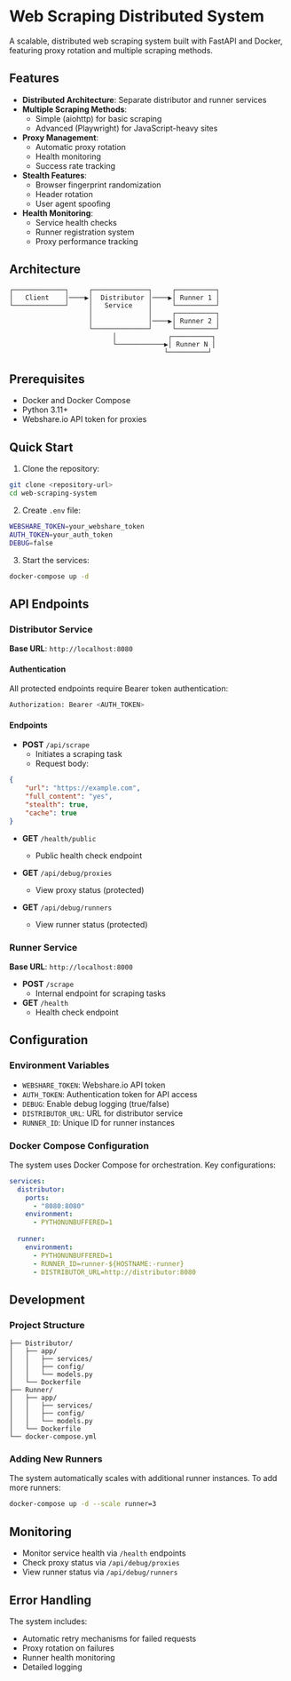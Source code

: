 # Web Scraping Distributed System

A scalable, distributed web scraping system built with FastAPI and Docker, featuring proxy rotation and multiple scraping methods.

## Features

- **Distributed Architecture**: Separate distributor and runner services
- **Multiple Scraping Methods**: 
  - Simple (aiohttp) for basic scraping
  - Advanced (Playwright) for JavaScript-heavy sites
- **Proxy Management**:
  - Automatic proxy rotation
  - Health monitoring
  - Success rate tracking
- **Stealth Features**:
  - Browser fingerprint randomization
  - Header rotation
  - User agent spoofing
- **Health Monitoring**:
  - Service health checks
  - Runner registration system
  - Proxy performance tracking

## Architecture

```
┌─────────────┐     ┌──────────────┐     ┌──────────┐
│   Client    │────▶│  Distributor │────▶│ Runner 1 │
└─────────────┘     │   Service    │     └──────────┘
                    │              │     ┌──────────┐
                    │              │────▶│ Runner 2 │
                    └──────────────┘     └──────────┘
                          │             ┌──────────┐
                          └────────────▶│ Runner N │
                                       └──────────┘
```

## Prerequisites

- Docker and Docker Compose
- Python 3.11+
- Webshare.io API token for proxies

## Quick Start

1. Clone the repository:
```bash
git clone <repository-url>
cd web-scraping-system
```

2. Create `.env` file:
```bash
WEBSHARE_TOKEN=your_webshare_token
AUTH_TOKEN=your_auth_token
DEBUG=false
```

3. Start the services:
```bash
docker-compose up -d
```

## API Endpoints

### Distributor Service

**Base URL**: `http://localhost:8080`

#### Authentication
All protected endpoints require Bearer token authentication:
```bash
Authorization: Bearer <AUTH_TOKEN>
```

#### Endpoints

- **POST** `/api/scrape`
  - Initiates a scraping task
  - Request body:
```json
{
    "url": "https://example.com",
    "full_content": "yes",
    "stealth": true,
    "cache": true
}
```

- **GET** `/health/public`
  - Public health check endpoint

- **GET** `/api/debug/proxies`
  - View proxy status (protected)

- **GET** `/api/debug/runners`
  - View runner status (protected)

### Runner Service

**Base URL**: `http://localhost:8000`

- **POST** `/scrape`
  - Internal endpoint for scraping tasks
- **GET** `/health`
  - Health check endpoint

## Configuration

### Environment Variables

- `WEBSHARE_TOKEN`: Webshare.io API token
- `AUTH_TOKEN`: Authentication token for API access
- `DEBUG`: Enable debug logging (true/false)
- `DISTRIBUTOR_URL`: URL for distributor service
- `RUNNER_ID`: Unique ID for runner instances

### Docker Compose Configuration

The system uses Docker Compose for orchestration. Key configurations:

```yaml
services:
  distributor:
    ports:
      - "8080:8080"
    environment:
      - PYTHONUNBUFFERED=1
    
  runner:
    environment:
      - PYTHONUNBUFFERED=1
      - RUNNER_ID=runner-${HOSTNAME:-runner}
      - DISTRIBUTOR_URL=http://distributor:8080
```

## Development

### Project Structure

```
├── Distributor/
│   ├── app/
│   │   ├── services/
│   │   ├── config/
│   │   └── models.py
│   └── Dockerfile
├── Runner/
│   ├── app/
│   │   ├── services/
│   │   ├── config/
│   │   └── models.py
│   └── Dockerfile
└── docker-compose.yml
```

### Adding New Runners

The system automatically scales with additional runner instances. To add more runners:

```bash
docker-compose up -d --scale runner=3
```

## Monitoring

- Monitor service health via `/health` endpoints
- Check proxy status via `/api/debug/proxies`
- View runner status via `/api/debug/runners`

## Error Handling

The system includes:
- Automatic retry mechanisms for failed requests
- Proxy rotation on failures
- Runner health monitoring
- Detailed logging
